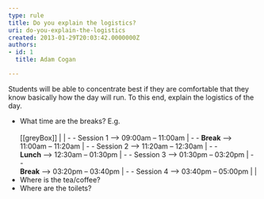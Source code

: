 ```yaml
---
type: rule
title: Do you explain the logistics?
uri: do-you-explain-the-logistics
created: 2013-01-29T20:03:42.0000000Z
authors:
- id: 1
  title: Adam Cogan

---
```


Students will be able to concentrate best if they are comfortable that they know basically how the day will run. To this end, explain the logistics of the day.
 
- What time are the breaks?
E.g. <br>      
[[greyBox]]
| 
|     - - Session 1 --&gt; 09:00am – 11:00am
|     - -  **Break** --&gt; 11:00am – 11:20am
|     - - Session 2 --&gt; 11:20am – 12:30am
|     - - <br>                **Lunch** --&gt; 12:30am – 01:30pm
|     - - Session 3 --&gt; 01:30pm – 03:20pm
|     - - <br>                **Break** --&gt; 03:20pm – 03:40pm
|     - - Session 4 --&gt; 03:40pm – 05:00pm
| 
|  
- Where is the tea/coffee?
- Where are the toilets?
